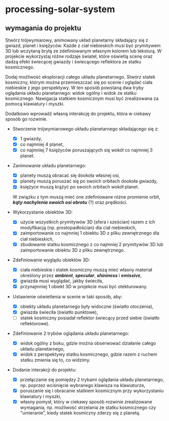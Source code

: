 # processing-solar-system

## wymagania do projektu

Stwórz trójwymiarowy, animowany układ planetarny składający się z gwiazd, planet i księżyców. Każde z ciał niebieskich musi być prymitywem 3D lub wczytaną bryłą ze zdefiniowanym własnym kolorem lub teksturą. W projekcie wykorzystaj różne rodzaje świateł, które oświetlą scenę oraz dadzą efekt świecącej gwiazdy i świecącego reflektora ze statku kosmicznego.

Dodaj możliwość eksploracji całego układu planetarnego. Stwórz statek kosmiczny, którym można przemieszczać się po scenie i oglądać ciała niebieskie z jego perspektywy. W ten sposób powstaną dwa tryby oglądania układu planetarnego: widok ogólny i widok ze statku kosmicznego. Nawigacja statkiem kosmicznym musi być zrealizowana za pomocą klawiatury i myszki.

Dodatkowo wprowadź własną interakcję do projektu, która w ciekawy sposób go rozwinie.

- Stworzenie trójwymiarowego układu planetarnego składającego się z:

  - [x] 1 gwiazdy,
  - [x] co najmniej 4 planet,
  - [x] co najmniej 7 księżyców poruszających się wokół co najmniej 3 planet.

- Zanimowanie układu planetarnego:

  - [x] planety muszą obracać się dookoła własnej osi,
  - [x] planety muszą poruszać się po swoich orbitach dookoła gwiazdy,
  - [x] księżyce muszą krążyć po swoich orbitach wokół planet.

  W związku z tym muszą mieć one zdefiniowane różne promienie orbit, **_kąty nachylenia swoich osi obrotu_** (?) oraz prędkości.

- Wykorzystanie obiektów 3D:

  - [x] użycie wszystkich prymitywów 3D (sfera i sześcian) razem z ich modyfikacją (np. prostopadłościan) dla ciał niebieskich,
  - [x] zaimportowanie co najmniej 1 obiektu 3D z pliku zewnętrznego dla ciał niebieskich,
  - [x] zbudowanie statku kosmicznego z co najmniej 2 prymitywów 3D lub zaimportowanie obiektu 3D z pliku zewnętrznego.

- Zdefiniowanie wyglądu obiektów 3D:

  - [x] ciała niebieskie i statek kosmiczny muszą mieć własny materiał określony przez **_ambient_**, **_specular_**, **_shininess_** i **_emissive_**,
  - [x] gwiazda musi wyglądać, jakby świeciła,
  - [x] przynajmniej 1 obiekt 3D w projekcie musi być otekturowany.

- Ustawienie oświetlenia w scenie w taki sposób, aby:

  - [x] obiekty układu planetarnego były widoczne (światło otoczenia),
  - [x] gwiazda świeciła (światło punktowe),
  - [ ] statek kosmiczny posiadał reflektor świecący przed siebie (światło reflektorowe).

- Zdefiniowanie 2 trybów oglądania układu planetarnego:

  - [x] widok ogólny z boku, gdzie można obserwować działanie całego układu planetarnego,
  - [x] widok z perspektywy statku kosmicznego, gdzie razem z ruchem statku zmienia się to, co widzimy.

- Dodanie interakcji do projektu:

  - [x] przełączanie się pomiędzy 2 trybami oglądania układu planetarnego, np. poprzez wciśnięcie wybranego klawisza na klawiaturze,
  - [x] poruszanie się i obracanie statkiem kosmicznym przy wykorzystaniu klawiatury i myszki,
  - [x] własny pomysł, który w ciekawy sposób rozwinie zrealizowane wymagania, np. możliwość strzelania ze statku kosmicznego czy "umieranie", kiedy statek kosmiczny zderzy się z planetą.

